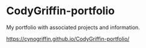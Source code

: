# CodyGriffin-portfolio

My portfolio with associated projects and information.

https://cynogriffin.github.io/CodyGriffin-portfolio/

